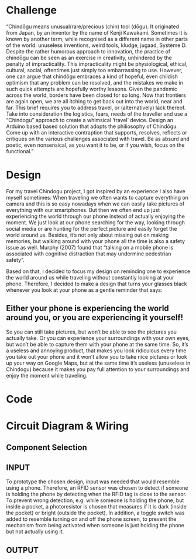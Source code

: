 # Challenge

“Chindōgu means unusual/rare/precious (chin) tool (dōgu). It originated from Japan, by an inventor by the name of Kenji Kawakami. Sometimes it is known by another term, while recognised as a different name in other parts of the world: unuseless inventions, weird tools, kludge, jugaad, Système D.
Despite the rather humorous approach to innovation, the practice of chindōgu can be seen as an exercise in creativity, unhindered by the penalty of impracticality. This impracticality might be physiological, ethical, cultural, social, oftentimes just simply too embarrassing to use. However, one can argue that chindōgu embraces a kind of hopeful, even childish optimism that any problem can be resolved, and the mistakes we make in such quick attempts are hopefully worthy lessons.
Given the pandemic across the world, borders have been closed for so long. Now that frontiers are again open, we are all itching to get back out into the world, near and far. This brief requires you to address travel, or (alternatively) lack thereof. Take into consideration the logistics, fears, needs of the traveller and use a “Chindogu” approach to create a whimsical ‘travel’ device.
Design an Arduino based based solution that adopts the philiosophy of Chindōgu. Come up with an interactive contraption that supports, resolves, reflects or critiques on the various challenges associated with travel. Be as absurd and poetic, even nonsensical, as you want it to be, or if you wish, focus on the functional.”

# Design

For my travel Chindogu project, I got inspired by an experience I also have myself sometimes: When traveling we often wants to capture everything on camera and this is so easy nowadays when we can easily take pictures of everything with our smartphones. But then we often end up just experiencing the world through our phone instead of actually enjoying the moment. We just look at our phone searching for the way, looking through social media or are hunting for the perfect picture and easily forget the world around us. Besides, it’s not only about missing out
on making memories, but walking around with your phone all the time is also a safety issue as well. Murphy (2007) found that “talking on a mobile phone is associated with cognitive distraction that may undermine pedestrian safety”. 

Based on that, I decided to focus my design on reminding one to experience the world
around us while traveling without constantly looking at your phone. Therefore, I decided to make a design that turns your glasses black whenever you look at your phone as a gentle reminder that says:

## Either your phone is experiencing the world around you, or you are experiencing it yourself!

So you can still take pictures, but won’t be able to see the pictures you actually take. Or you can experience your surroundings with your own eyes, but won’t be able to capture them with your phone at the same time. So, it’s a useless and annoying product, that makes you look ridiculous every time you take out your phone and it won’t allow you to take nice pictures or look up your way on Google Maps, but at the same time it’s useless (unuseless in Chindogu) because it makes you pay full attention to your surroundings and enjoy the moment while traveling.

# Code

# Circuit Diagram & Wiring

## Component Selection

## INPUT

To prototype the chosen design, input was needed that would resemble using a phone. Therefore,
an RFID sensor was chosen to detect if someone is holding the phone by detecting when the RFID tag is close to the sensor. To prevent wrong detection, e.g. while someone is holding the phone, but inside a pocket, a photoresistor is chosen that measures if it is dark (inside the pocket) or bright (outside the pocket). In addition, a toggle switch was added to resemble turning
on and off the phone screen, to prevent the mechanism from being activated when someone is just
holding the phone but not actually using it.

## OUTPUT
